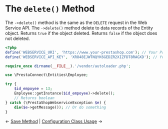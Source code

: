 # The ```delete()``` Method
The ```->delete()``` method is the same as the ```DELETE``` request in the Web Service API. The ```->delete()``` method delete to data records of the Entity object. Returns ```true``` if the object deleted. Returns ```false``` if the object does not deleted.
```php
<?php
define('WEBSERVICE_URI', 'https://www.your-prestashop.com'); // Your PrestaShop main url
define('WEBSERVICE_API_KEY', 'XR848EJWTNQYK6GEDZR2XIZFDT8RAGXD'); // Your WebService API Key

require_once dirname(__FILE__).'/vendor/autoloader.php';

use \PrestaConnect\Entities\Employee;

try {
    $id_empoyee = 13;
    Employee::getInstance($id_empoyee)->delete();
    // Returns boolean
} catch (\PrestaShopWebserviceException $e) {
    die($e->getMessage()); // Or do something
}
```

&larr; [Save Method](07-save-method.md) | [Configuration Class Usage](09-configuration-class-usage.md) &rarr;
